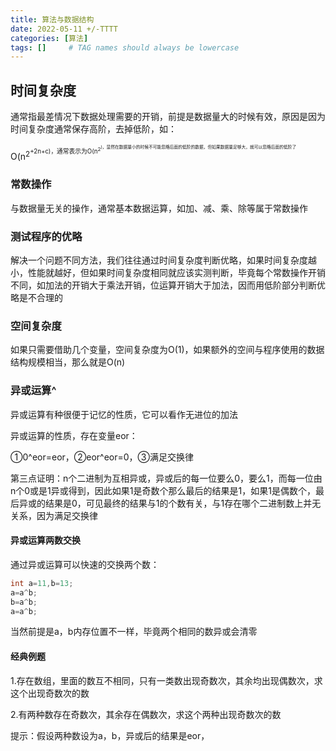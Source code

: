 ```yaml
---
title: 算法与数据结构
date: 2022-05-11 +/-TTTT
categories: [算法]
tags: []     # TAG names should always be lowercase
---
```




## 时间复杂度
通常指最差情况下数据处理需要的开销，前提是数据量大的时候有效，原因是因为时间复杂度通常保存高阶，去掉低阶，如：

O(n<sup>2<sup>+2n+c)，通常表示为O(n<sup>2<sup>)，显然在数据量小的时候不可能忽略后面的低阶的数据，但如果数据量足够大，就可以忽略后面的低阶了

### 常数操作
与数据量无关的操作，通常基本数据运算，如加、减、乘、除等属于常数操作

### 测试程序的优略
解决一个问题不同方法，我们往往通过时间复杂度判断优略，如果时间复杂度越小，性能就越好，但如果时间复杂度相同就应该实测判断，毕竟每个常数操作开销不同，如加法的开销大于乘法开销，位运算开销大于加法，因而用低阶部分判断优略是不合理的

### 空间复杂度
如果只需要借助几个变量，空间复杂度为O(1)，如果额外的空间与程序使用的数据结构规模相当，那么就是O(n)

### 异或运算^
异或运算有种很便于记忆的性质，它可以看作无进位的加法

异或运算的性质，存在变量eor：

①0^eor=eor，②eor^eor=0，③满足交换律

第三点证明：n个二进制为互相异或，异或后的每一位要么0，要么1，而每一位由n个0或是1异或得到，因此如果1是奇数个那么最后的结果是1，如果1是偶数个，最后异或的结果是0，可见最终的结果与1的个数有关，与1存在哪个二进制数上并无关系，因为满足交换律

#### 异或运算两数交换
通过异或运算可以快速的交换两个数：

```java
int a=11,b=13;
a=a^b;
b=a^b;
a=a^b;
```

当然前提是a，b内存位置不一样，毕竟两个相同的数异或会清零

#### 经典例题
1.存在数组，里面的数互不相同，只有一类数出现奇数次，其余均出现偶数次，求这个出现奇数次的数

2.有两种数存在奇数次，其余存在偶数次，求这个两种出现奇数次的数

提示：假设两种数设为a，b，异或后的结果是eor，